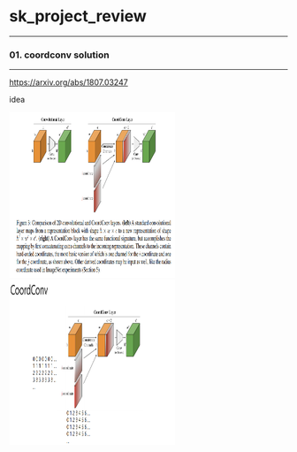 # sk_project_review

---------------------------------------

### 01. coordconv solution

---------------------------------------

https://arxiv.org/abs/1807.03247



idea 


<img src="/img/coord1.png" width="300" height="300">
<img src="/img/coord2.png" width="300" height="300">



